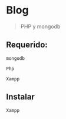# Blog

>  PHP y mongodb


## Requerido: 
```
mongodb
```
```
Php
```
```
Xampp
```
## Instalar 
```
Xampp
```
